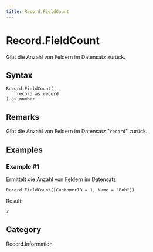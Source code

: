 ```yaml
---
title: Record.FieldCount
---
```


# Record.FieldCount


Gibt die Anzahl von Feldern im Datensatz zurück.


## Syntax

```powerquery
Record.FieldCount(
    record as record
) as number
```


## Remarks

Gibt die Anzahl von Feldern im Datensatz "<code>record</code>" zurück.


## Examples

### Example #1 
Ermittelt die Anzahl von Feldern im Datensatz.
```powerquery
Record.FieldCount([CustomerID = 1, Name = "Bob"])
```

Result: 
```powerquery
2
```




## Category
Record.Information
